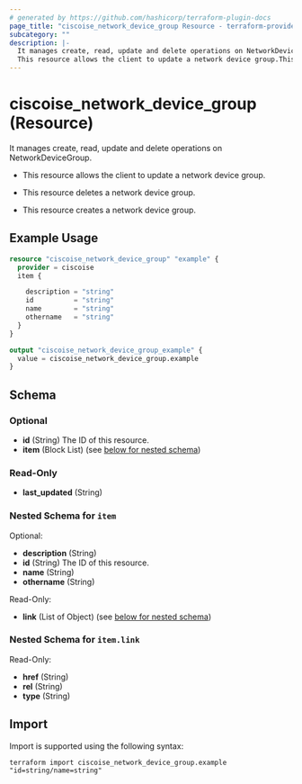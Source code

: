 ```yaml
---
# generated by https://github.com/hashicorp/terraform-plugin-docs
page_title: "ciscoise_network_device_group Resource - terraform-provider-ciscoise"
subcategory: ""
description: |-
  It manages create, read, update and delete operations on NetworkDeviceGroup.
  This resource allows the client to update a network device group.This resource deletes a network device group.This resource creates a network device group.
---
```


# ciscoise_network_device_group (Resource)

It manages create, read, update and delete operations on NetworkDeviceGroup.

- This resource allows the client to update a network device group.

- This resource deletes a network device group.

- This resource creates a network device group.

## Example Usage

```terraform
resource "ciscoise_network_device_group" "example" {
  provider = ciscoise
  item {

    description = "string"
    id          = "string"
    name        = "string"
    othername   = "string"
  }
}

output "ciscoise_network_device_group_example" {
  value = ciscoise_network_device_group.example
}
```

<!-- schema generated by tfplugindocs -->
## Schema

### Optional

- **id** (String) The ID of this resource.
- **item** (Block List) (see [below for nested schema](#nestedblock--item))

### Read-Only

- **last_updated** (String)

<a id="nestedblock--item"></a>
### Nested Schema for `item`

Optional:

- **description** (String)
- **id** (String) The ID of this resource.
- **name** (String)
- **othername** (String)

Read-Only:

- **link** (List of Object) (see [below for nested schema](#nestedatt--item--link))

<a id="nestedatt--item--link"></a>
### Nested Schema for `item.link`

Read-Only:

- **href** (String)
- **rel** (String)
- **type** (String)

## Import

Import is supported using the following syntax:

```shell
terraform import ciscoise_network_device_group.example "id=string/name=string"
```
